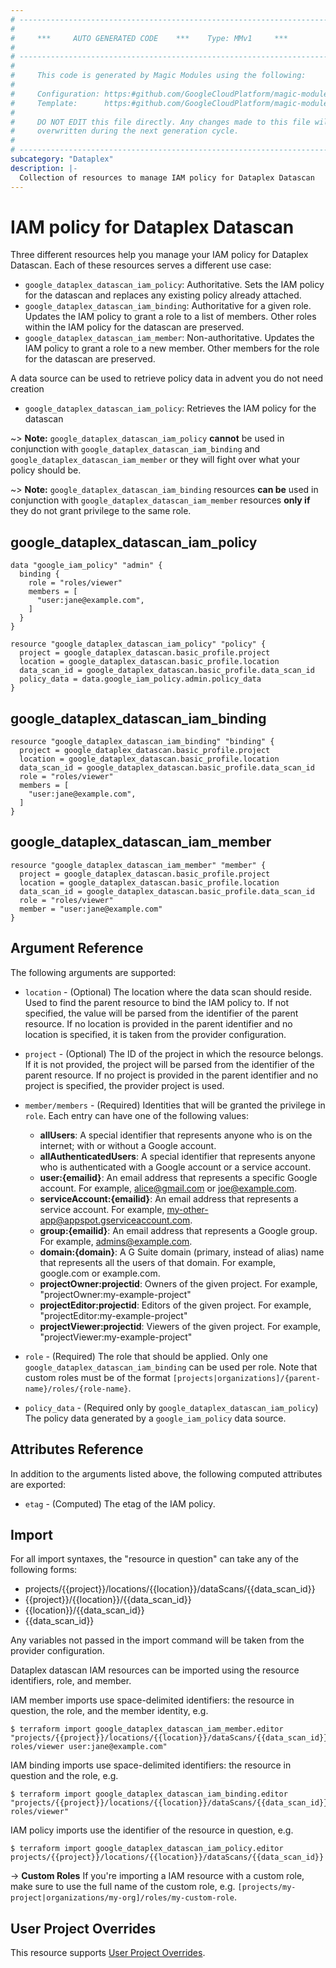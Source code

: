 ```yaml
---
# ----------------------------------------------------------------------------
#
#     ***     AUTO GENERATED CODE    ***    Type: MMv1     ***
#
# ----------------------------------------------------------------------------
#
#     This code is generated by Magic Modules using the following:
#
#     Configuration: https:#github.com/GoogleCloudPlatform/magic-modules/tree/main/mmv1/products/dataplex/Datascan.yaml
#     Template:      https:#github.com/GoogleCloudPlatform/magic-modules/tree/main/mmv1/templates/terraform/resource_iam.html.markdown.tmpl
#
#     DO NOT EDIT this file directly. Any changes made to this file will be
#     overwritten during the next generation cycle.
#
# ----------------------------------------------------------------------------
subcategory: "Dataplex"
description: |-
  Collection of resources to manage IAM policy for Dataplex Datascan
---
```


# IAM policy for Dataplex Datascan
Three different resources help you manage your IAM policy for Dataplex Datascan. Each of these resources serves a different use case:

* `google_dataplex_datascan_iam_policy`: Authoritative. Sets the IAM policy for the datascan and replaces any existing policy already attached.
* `google_dataplex_datascan_iam_binding`: Authoritative for a given role. Updates the IAM policy to grant a role to a list of members. Other roles within the IAM policy for the datascan are preserved.
* `google_dataplex_datascan_iam_member`: Non-authoritative. Updates the IAM policy to grant a role to a new member. Other members for the role for the datascan are preserved.

A data source can be used to retrieve policy data in advent you do not need creation

* `google_dataplex_datascan_iam_policy`: Retrieves the IAM policy for the datascan

~> **Note:** `google_dataplex_datascan_iam_policy` **cannot** be used in conjunction with `google_dataplex_datascan_iam_binding` and `google_dataplex_datascan_iam_member` or they will fight over what your policy should be.

~> **Note:** `google_dataplex_datascan_iam_binding` resources **can be** used in conjunction with `google_dataplex_datascan_iam_member` resources **only if** they do not grant privilege to the same role.



## google_dataplex_datascan_iam_policy

```hcl
data "google_iam_policy" "admin" {
  binding {
    role = "roles/viewer"
    members = [
      "user:jane@example.com",
    ]
  }
}

resource "google_dataplex_datascan_iam_policy" "policy" {
  project = google_dataplex_datascan.basic_profile.project
  location = google_dataplex_datascan.basic_profile.location
  data_scan_id = google_dataplex_datascan.basic_profile.data_scan_id
  policy_data = data.google_iam_policy.admin.policy_data
}
```

## google_dataplex_datascan_iam_binding

```hcl
resource "google_dataplex_datascan_iam_binding" "binding" {
  project = google_dataplex_datascan.basic_profile.project
  location = google_dataplex_datascan.basic_profile.location
  data_scan_id = google_dataplex_datascan.basic_profile.data_scan_id
  role = "roles/viewer"
  members = [
    "user:jane@example.com",
  ]
}
```

## google_dataplex_datascan_iam_member

```hcl
resource "google_dataplex_datascan_iam_member" "member" {
  project = google_dataplex_datascan.basic_profile.project
  location = google_dataplex_datascan.basic_profile.location
  data_scan_id = google_dataplex_datascan.basic_profile.data_scan_id
  role = "roles/viewer"
  member = "user:jane@example.com"
}
```


## Argument Reference

The following arguments are supported:

* `location` - (Optional) The location where the data scan should reside.
 Used to find the parent resource to bind the IAM policy to. If not specified,
  the value will be parsed from the identifier of the parent resource. If no location is provided in the parent identifier and no
  location is specified, it is taken from the provider configuration.

* `project` - (Optional) The ID of the project in which the resource belongs.
    If it is not provided, the project will be parsed from the identifier of the parent resource. If no project is provided in the parent identifier and no project is specified, the provider project is used.

* `member/members` - (Required) Identities that will be granted the privilege in `role`.
  Each entry can have one of the following values:
  * **allUsers**: A special identifier that represents anyone who is on the internet; with or without a Google account.
  * **allAuthenticatedUsers**: A special identifier that represents anyone who is authenticated with a Google account or a service account.
  * **user:{emailid}**: An email address that represents a specific Google account. For example, alice@gmail.com or joe@example.com.
  * **serviceAccount:{emailid}**: An email address that represents a service account. For example, my-other-app@appspot.gserviceaccount.com.
  * **group:{emailid}**: An email address that represents a Google group. For example, admins@example.com.
  * **domain:{domain}**: A G Suite domain (primary, instead of alias) name that represents all the users of that domain. For example, google.com or example.com.
  * **projectOwner:projectid**: Owners of the given project. For example, "projectOwner:my-example-project"
  * **projectEditor:projectid**: Editors of the given project. For example, "projectEditor:my-example-project"
  * **projectViewer:projectid**: Viewers of the given project. For example, "projectViewer:my-example-project"

* `role` - (Required) The role that should be applied. Only one
    `google_dataplex_datascan_iam_binding` can be used per role. Note that custom roles must be of the format
    `[projects|organizations]/{parent-name}/roles/{role-name}`.

* `policy_data` - (Required only by `google_dataplex_datascan_iam_policy`) The policy data generated by
  a `google_iam_policy` data source.

## Attributes Reference

In addition to the arguments listed above, the following computed attributes are
exported:

* `etag` - (Computed) The etag of the IAM policy.

## Import

For all import syntaxes, the "resource in question" can take any of the following forms:

* projects/{{project}}/locations/{{location}}/dataScans/{{data_scan_id}}
* {{project}}/{{location}}/{{data_scan_id}}
* {{location}}/{{data_scan_id}}
* {{data_scan_id}}

Any variables not passed in the import command will be taken from the provider configuration.

Dataplex datascan IAM resources can be imported using the resource identifiers, role, and member.

IAM member imports use space-delimited identifiers: the resource in question, the role, and the member identity, e.g.
```
$ terraform import google_dataplex_datascan_iam_member.editor "projects/{{project}}/locations/{{location}}/dataScans/{{data_scan_id}} roles/viewer user:jane@example.com"
```

IAM binding imports use space-delimited identifiers: the resource in question and the role, e.g.
```
$ terraform import google_dataplex_datascan_iam_binding.editor "projects/{{project}}/locations/{{location}}/dataScans/{{data_scan_id}} roles/viewer"
```

IAM policy imports use the identifier of the resource in question, e.g.
```
$ terraform import google_dataplex_datascan_iam_policy.editor projects/{{project}}/locations/{{location}}/dataScans/{{data_scan_id}}
```

-> **Custom Roles** If you're importing a IAM resource with a custom role, make sure to use the
 full name of the custom role, e.g. `[projects/my-project|organizations/my-org]/roles/my-custom-role`.

## User Project Overrides

This resource supports [User Project Overrides](https://registry.terraform.io/providers/hashicorp/google/latest/docs/guides/provider_reference#user_project_override).
